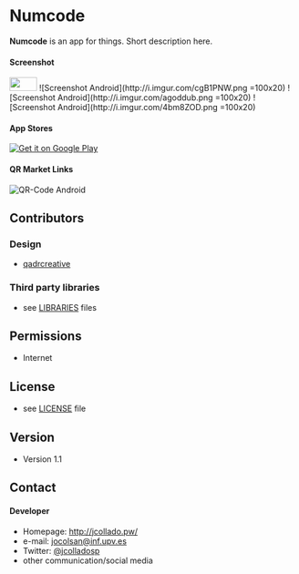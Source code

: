 Numcode
======
**Numcode** is an app for things. Short description here.

#### Screenshot
<img src="(http://i.imgur.com/cgB1PNW.png" height="24" width="48">
![Screenshot Android](http://i.imgur.com/cgB1PNW.png =100x20)
![Screenshot Android](http://i.imgur.com/agoddub.png =100x20)
![Screenshot Android](http://i.imgur.com/4bm8ZOD.png =100x20)


#### App Stores
<!-- edit this image location -->
[![Get it on Google Play](https://raw.github.com/repat/README-template/master/googleplay.png)](https://play.google.com/store/apps/details?id=com.package.path)



#### QR Market Links
![QR-Code Android](http://url/qrcode-appname-android.png)



## Contributors

### Design
* [qadrcreative](https://www.fiverr.com/qadrcreative)
 

### Third party libraries
* see [LIBRARIES](https://github.com/username/appname/blob/master/LIBRARIES.md) files

## Permissions
* Internet

## License 
* see [LICENSE](https://github.com/jcolladosp/numcode/blob/master/LICENSE) file

## Version 
* Version 1.1



## Contact
#### Developer
* Homepage: http://jcollado.pw/
* e-mail: jocolsan@inf.upv.es
* Twitter: [@jcolladosp](https://twitter.com/jcolladosp "jcolladosp on twitter")
* other communication/social media
